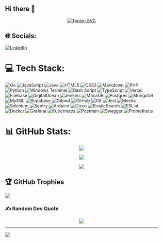 ## Hi there 👋

<div align="center">

  [![Typing SVG](https://readme-typing-svg.herokuapp.com?font=Fira+Code&pause=1000&color=999999&center=true&vCenter=true&multiline=true&width=750&height=150&lines=%F0%9F%92%A1+Integrity+guides+every+line+of+my+code;%F0%9F%97%A3%EF%B8%8F+Communication+keeps+collaboration+effective;%F0%9F%A7%A9+Responsibility+ensures+reliable+delivery+;%F0%9F%A7%A0+Analytical+thinking+drives+better+solutions;%E2%9A%A1+Adaptability+keeps+me+improving+every+day)](https://git.io/typing-svg)
</div>

## 🌐 Socials:
[![LinkedIn](https://img.shields.io/badge/LinkedIn-%230077B5.svg?logo=linkedin&logoColor=white)](https://linkedin.com/in/in/ahmad-indra-nurfauzi) 

# 💻 Tech Stack:
![Go](https://img.shields.io/badge/go-%2300ADD8.svg?style=for-the-badge&logo=go&logoColor=white) ![JavaScript](https://img.shields.io/badge/javascript-%23323330.svg?style=for-the-badge&logo=javascript&logoColor=%23F7DF1E) ![Java](https://img.shields.io/badge/java-%23ED8B00.svg?style=for-the-badge&logo=openjdk&logoColor=white) ![HTML5](https://img.shields.io/badge/html5-%23E34F26.svg?style=for-the-badge&logo=html5&logoColor=white) ![CSS3](https://img.shields.io/badge/css3-%231572B6.svg?style=for-the-badge&logo=css3&logoColor=white) ![Markdown](https://img.shields.io/badge/markdown-%23000000.svg?style=for-the-badge&logo=markdown&logoColor=white) ![PHP](https://img.shields.io/badge/php-%23777BB4.svg?style=for-the-badge&logo=php&logoColor=white) ![Python](https://img.shields.io/badge/python-3670A0?style=for-the-badge&logo=python&logoColor=ffdd54) ![Windows Terminal](https://img.shields.io/badge/Windows%20Terminal-%234D4D4D.svg?style=for-the-badge&logo=windows-terminal&logoColor=white) ![Bash Script](https://img.shields.io/badge/bash_script-%23121011.svg?style=for-the-badge&logo=gnu-bash&logoColor=white) ![TypeScript](https://img.shields.io/badge/typescript-%23007ACC.svg?style=for-the-badge&logo=typescript&logoColor=white) ![Vercel](https://img.shields.io/badge/vercel-%23000000.svg?style=for-the-badge&logo=vercel&logoColor=white) ![Firebase](https://img.shields.io/badge/firebase-%23039BE5.svg?style=for-the-badge&logo=firebase) ![DigitalOcean](https://img.shields.io/badge/DigitalOcean-%230167ff.svg?style=for-the-badge&logo=digitalOcean&logoColor=white) ![Jenkins](https://img.shields.io/badge/jenkins-%232C5263.svg?style=for-the-badge&logo=jenkins&logoColor=white) ![MariaDB](https://img.shields.io/badge/MariaDB-003545?style=for-the-badge&logo=mariadb&logoColor=white) ![Postgres](https://img.shields.io/badge/postgres-%23316192.svg?style=for-the-badge&logo=postgresql&logoColor=white) ![MongoDB](https://img.shields.io/badge/MongoDB-%234ea94b.svg?style=for-the-badge&logo=mongodb&logoColor=white) ![MySQL](https://img.shields.io/badge/mysql-4479A1.svg?style=for-the-badge&logo=mysql&logoColor=white) ![Supabase](https://img.shields.io/badge/Supabase-3ECF8E?style=for-the-badge&logo=supabase&logoColor=white) ![Gitpod](https://img.shields.io/badge/gitpod-f06611.svg?style=for-the-badge&logo=gitpod&logoColor=white) ![GitHub](https://img.shields.io/badge/github-%23121011.svg?style=for-the-badge&logo=github&logoColor=white) ![Git](https://img.shields.io/badge/git-%23F05033.svg?style=for-the-badge&logo=git&logoColor=white) ![Jest](https://img.shields.io/badge/-jest-%23C21325?style=for-the-badge&logo=jest&logoColor=white) ![Mocha](https://img.shields.io/badge/-mocha-%238D6748?style=for-the-badge&logo=mocha&logoColor=white) ![Selenium](https://img.shields.io/badge/-selenium-%43B02A?style=for-the-badge&logo=selenium&logoColor=white) ![Sentry](https://img.shields.io/badge/sentry-%23362D59.svg?style=for-the-badge&logo=sentry&logoColor=white) ![Arduino](https://img.shields.io/badge/-Arduino-00979D?style=for-the-badge&logo=Arduino&logoColor=white) ![Cisco](https://img.shields.io/badge/cisco-%23049fd9.svg?style=for-the-badge&logo=cisco&logoColor=black) ![ElasticSearch](https://img.shields.io/badge/-ElasticSearch-005571?style=for-the-badge&logo=elasticsearch) ![ESLint](https://img.shields.io/badge/ESLint-4B3263?style=for-the-badge&logo=eslint&logoColor=white) ![Docker](https://img.shields.io/badge/docker-%230db7ed.svg?style=for-the-badge&logo=docker&logoColor=white) ![Grafana](https://img.shields.io/badge/grafana-%23F46800.svg?style=for-the-badge&logo=grafana&logoColor=white) ![Kubernetes](https://img.shields.io/badge/kubernetes-%23326ce5.svg?style=for-the-badge&logo=kubernetes&logoColor=white) ![Postman](https://img.shields.io/badge/Postman-FF6C37?style=for-the-badge&logo=postman&logoColor=white) ![Swagger](https://img.shields.io/badge/-Swagger-%23Clojure?style=for-the-badge&logo=swagger&logoColor=white) ![Prometheus](https://img.shields.io/badge/Prometheus-E6522C?style=for-the-badge&logo=Prometheus&logoColor=white)

# 📊 GitHub Stats:

<div align="center">

![](https://github-readme-stats.vercel.app/api/top-langs/?username=IndraNurfa&theme=tokyonight&hide_border=false&include_all_commits=false&count_private=false&layout=compact)

![](https://github-readme-stats.vercel.app/api?username=IndraNurfa&theme=tokyonight&hide_border=false&include_all_commits=false&count_private=false)<br/>

![](https://nirzak-streak-stats.vercel.app/?user=IndraNurfa&theme=tokyonight&hide_border=false)<br/>

</div>

## 🏆 GitHub Trophies
![](https://github-profile-trophy.vercel.app/?username=IndraNurfa&theme=tokyonight&no-frame=false&no-bg=true&margin-w=4)

### ✍️ Random Dev Quote
<div align="center">

  ![](https://quotes-github-readme.vercel.app/api?type=horizontal&theme=tokyonight)

</div>

---
[![](https://visitcount.itsvg.in/api?id=IndraNurfa&icon=0&color=0)](https://visitcount.itsvg.in)

<!-- Proudly created with GPRM ( https://gprm.itsvg.in ) -->
